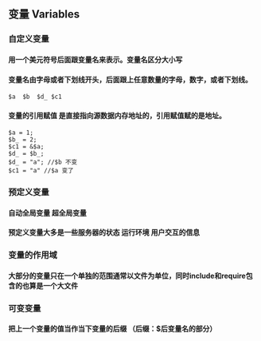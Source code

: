 ## 变量 Variables
### 自定义变量
#### 用一个美元符号后面跟变量名来表示。变量名区分大小写
#### 变量名由字母或者下划线开头，后面跟上任意数量的字母，数字，或者下划线。
    $a  $b  $d_ $c1
#### 变量的引用赋值 是直接指向源数据内存地址的，引用赋值赋的是地址。
    $a = 1;
    $b_ = 2;
    $c1 = &$a; 
    $d_ = $b_;
    $d_ = "a"; //$b 不变
    $c1 = "a" //$a 变了
### 预定义变量 
#### 自动全局变量  超全局变量
#### 预定义变量大多是一些服务器的状态 运行环境 用户交互的信息

### 变量的作用域
#### 大部分的变量只在一个单独的范围通常以文件为单位，同时include和require包含的也算是一个大文件

### 可变变量
#### 把上一个变量的值当作当下变量的后缀 （后缀：$后变量名的部分）


    